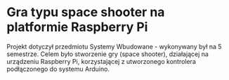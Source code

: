 # Gra typu space shooter na platformie Raspberry Pi
Projekt dotyczył przedmiotu Systemy Wbudowane - wykonywany był na 5 semestrze.
Celem było stworzenie gry (space shooter), działającej na urządzeniu Raspberry Pi, korzystającej z utworzonego kontrolera podłączonego do systemu Arduino.
